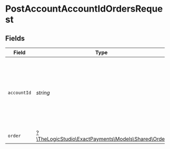 # PostAccountAccountIdOrdersRequest


## Fields

| Field                                                                                            | Type                                                                                             | Required                                                                                         | Description                                                                                      |
| ------------------------------------------------------------------------------------------------ | ------------------------------------------------------------------------------------------------ | ------------------------------------------------------------------------------------------------ | ------------------------------------------------------------------------------------------------ |
| `accountId`                                                                                      | *string*                                                                                         | :heavy_check_mark:                                                                               | The Account identifier. Represents the Merchant that this operation is going to be executed for. |
| `order`                                                                                          | [?\TheLogicStudio\ExactPayments\Models\Shared\Order](../../Models/Shared/Order.md)               | :heavy_minus_sign:                                                                               | N/A                                                                                              |